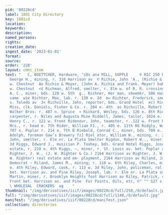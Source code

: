 ```yaml
---
pid: '00228cd'
label: 1881 City Directory
key: 1881cd
location: 
keywords: 
description: 
named_persons: 
rights: 
creation_date: 
ingest_date: '2023-01-01'
format: 
source: 
order: '228'
layout: cmhc_item
text: "   C, BOETTCHER, Hardware, ‘s0s ana MILL, SUPPLE     ® RIC 250 RIL  Ks Richey,
  George H., mining, r. 316 Harrison av  © Richie, John ‘A., (Richie & Meyer) r. 601
  w. Chestnut  Ao Richie & Meyer, (John A. Richie and Frank. Meyer) bakery, 601 Qe
  w. Chestnut  <¢ Richman, Alfred, smelter, r. Elm w. of R. R. crossing . m= Richmond,
  A. C., miner, bds. 120 w. 5th  g., Richner, Her man, shoemkr, 506 Harrison av. r.
  same  wie Richter, Max, lab. r. 130 e. 2d  m= Richter, Frederick, smelter, r. 120
  s. Toledo av  3< Richville, John, reporter, bds. Grand Hotel  ec) Richville, M.
  Miss, clk. Daniels, Fisher & Co. r. 204 e. 4th  as Richville, Robert G. H., blksmith
  Walker Bros. r. 407 n. Spruce  » Rickard, Wesley, bds. 126 e. 8th Ricker, E. A.,
  carpenter, r. Niles and Augusta Mine Riddell, James, tailor, 1024 e. Chestnut Ridenour,
  Henry C., r. 122 w. Front Ridenour, John, teamster, r..122 w. Front Rider, Annie
  Mrs., r. head e. 7th Rider, William FI., r. 405 e. 11th RG Ridgly, Warren B., ‘blksmith,
  707 n. Poplar r. 214 e. 7th B Riebold, Conrad C., miner, bds. 700 e. 6th Riedel,
  Adolph, foreman Gaw’s Brewery fz] Riel ator, William W., mining, r. 215 e. 6th Riethmiller,
  John, smelter, r. Elm nr. La Plata Smelter Rigdon, Robert W.., miner, bds. 131 e.
  3d Riggs, Edward J., musician P. Toohey, bds. Grand Hotel Riggs, Joseph B., real
  estate, r. 210 e. 4th Riggs, —, miner, r. St. Louis av. bet. Poplar and Hemlock
  Righter, J. W., (J. W. Righter & Co.) 2164 Harrison av Righter, J. W. & Co., (John
  W. Righter) real estate and em- ployment, 2164 Harrison av Riland, James L., printer
  Democrat ~ Riland, James M., mining; r. 110 w. 6th Riley, Charles, miner, r. 331
  e. 4th Riley, Edward, cook, r. 113 w. 3d Riley, John, policeman, ral. s. of Front
  bet. Harrison av. and Pine Riley, Joseph, lab. r. Elm nr. La Plata smelter Riley,
  Martin, miner, r. Brooklyn Heights foot Harrison av Riley, Patrick, r.al. s. of
  Front bet. Harrison av. and Pine  For Paints, Oils, etc, ©° °° S27 s.SuPseEP  Neaeneen
  \ WHOLESAL  CRACKERS  ag    "
thumbnail: "/img/derivatives/iiif/images/00228cd/full/250,/0/default.jpg"
full: "/img/derivatives/iiif/images/00228cd/full/1140,/0/default.jpg"
manifest: "/img/derivatives/iiif/00228cd/manifest.json"
collection: directories
---
```

